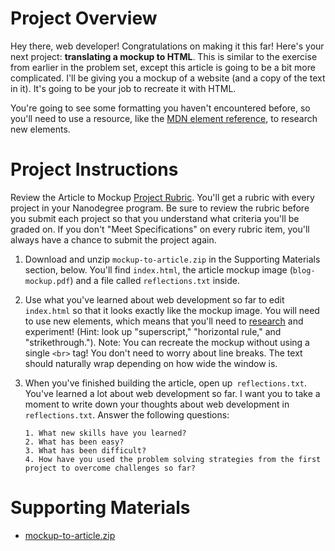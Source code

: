 # Project Overview
Hey there, web developer! Congratulations on making it this far! Here's your next project: **translating a mockup to HTML**. This is similar to the exercise from earlier in the problem set, except this article is going to be a bit more complicated. I'll be giving you a mockup of a website (and a copy of the text in it). It's going to be your job to recreate it with HTML.

You're going to see some formatting you haven't encountered before, so you'll need to use a resource, like the <a href="https://developer.mozilla.org/en-US/docs/Web/HTML/Element" target="_blank">MDN element reference</a>, to research new elements. 

# Project Instructions
Review the Article to Mockup <a href="https://github.com/leiachung41/prePF/blob/master/Mockup_to_Article/rubric.pdf" target="_blank">Project Rubric</a>. You'll get a rubric with every project in your Nanodegree program. Be sure to review the rubric before you submit each project so that you understand what criteria you'll be graded on. If you don't "Meet Specifications" on every rubric item, you'll always have a chance to submit the project again.

1. Download and unzip `mockup-to-article.zip` in the Supporting Materials section, below. You'll find `index.html`, the article mockup image (`blog-mockup.pdf`) and a file called `reflections.txt` inside.
2. Use what you've learned about web development so far to edit `index.html` so that it looks exactly like the mockup image. You will need to use new elements, which means that you'll need to <a href="https://developer.mozilla.org/en-US/docs/Web/HTML/Element" target="_blank">research</a> and experiment! (Hint: look up "superscript," "horizontal rule," and "strikethrough."). Note: You can recreate the mockup without using a single `<br>` tag! You don't need to worry about line breaks. The text should naturally wrap depending on how wide the window is.
3. When you've finished building the article, open up` reflections.txt`. You've learned a lot about web development so far. I want you to take a moment to write down your thoughts about web development in `reflections.txt`. Answer the following questions:
  
       1. What new skills have you learned?
       2. What has been easy?
       3. What has been difficult?
       4. How have you used the problem solving strategies from the first project to overcome challenges so far?

# Supporting Materials
- [mockup-to-article.zip](https://d17h27t6h515a5.cloudfront.net/topher/2016/December/58501f5b_mockup-to-article/mockup-to-article.zip)
